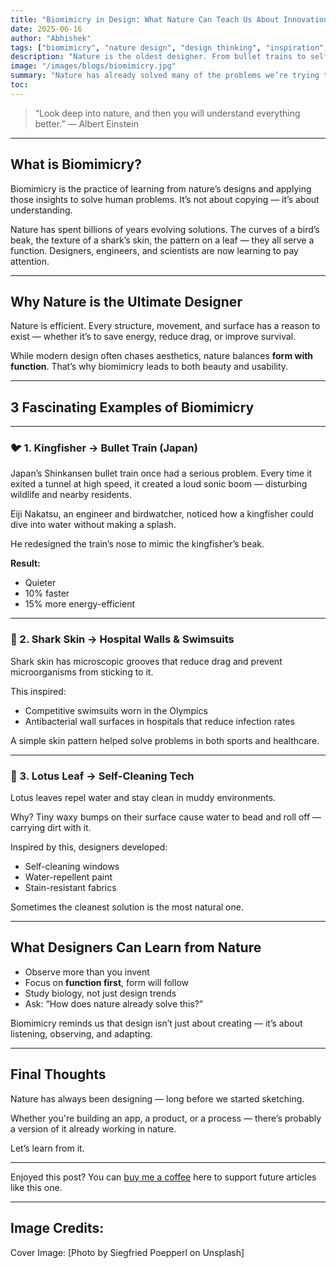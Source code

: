 ```yaml
---
title: "Biomimicry in Design: What Nature Can Teach Us About Innovation"
date: 2025-06-16
author: "Abhishek"
tags: ["biomimicry", "nature design", "design thinking", "inspiration", "product design"]
description: "Nature is the oldest designer. From bullet trains to self-cleaning paint, here's how biomimicry continues to shape our world."
image: "/images/blogs/biomimicry.jpg"
summary: "Nature has already solved many of the problems we’re trying to fix. In this article, I explore how animals, plants, and natural systems inspire smarter, simpler human design."
toc:
---
```


> “Look deep into nature, and then you will understand everything better.” — Albert Einstein

---

## What is Biomimicry?

Biomimicry is the practice of learning from nature’s designs and applying those insights to solve human problems. It’s not about copying — it’s about understanding.

Nature has spent billions of years evolving solutions. The curves of a bird’s beak, the texture of a shark’s skin, the pattern on a leaf — they all serve a function. Designers, engineers, and scientists are now learning to pay attention.

---

## Why Nature is the Ultimate Designer

Nature is efficient. Every structure, movement, and surface has a reason to exist — whether it’s to save energy, reduce drag, or improve survival.

While modern design often chases aesthetics, nature balances **form with function**. That’s why biomimicry leads to both beauty and usability.

---

## 3 Fascinating Examples of Biomimicry

---

### 🐦 1. Kingfisher → Bullet Train (Japan)

Japan’s Shinkansen bullet train once had a serious problem. Every time it exited a tunnel at high speed, it created a loud sonic boom — disturbing wildlife and nearby residents.

Eiji Nakatsu, an engineer and birdwatcher, noticed how a kingfisher could dive into water without making a splash.

He redesigned the train’s nose to mimic the kingfisher’s beak.

**Result:**
- Quieter
- 10% faster
- 15% more energy-efficient

---

### 🦈 2. Shark Skin → Hospital Walls & Swimsuits

Shark skin has microscopic grooves that reduce drag and prevent microorganisms from sticking to it.

This inspired:
- Competitive swimsuits worn in the Olympics
- Antibacterial wall surfaces in hospitals that reduce infection rates

A simple skin pattern helped solve problems in both sports and healthcare.

---

### 🌿 3. Lotus Leaf → Self-Cleaning Tech

Lotus leaves repel water and stay clean in muddy environments.

Why? Tiny waxy bumps on their surface cause water to bead and roll off — carrying dirt with it.

Inspired by this, designers developed:
- Self-cleaning windows
- Water-repellent paint
- Stain-resistant fabrics

Sometimes the cleanest solution is the most natural one.

---

## What Designers Can Learn from Nature

- Observe more than you invent  
- Focus on **function first**, form will follow  
- Study biology, not just design trends  
- Ask: “How does nature already solve this?”

Biomimicry reminds us that design isn’t just about creating — it’s about listening, observing, and adapting.

---

## Final Thoughts

Nature has always been designing — long before we started sketching.

Whether you're building an app, a product, or a process — there’s probably a version of it already working in nature.

Let’s learn from it.

---

Enjoyed this post? You can [buy me a coffee](https://buymeacoffee.com/abhisheksawant) here to support future articles like this one.

---

## Image Credits:

Cover Image: [Photo by Siegfried Poepperl on Unsplash] 

